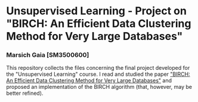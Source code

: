 # Unsupervised Learning - Project on "BIRCH: An Efficient Data Clustering Method for Very Large Databases"
### Marsich Gaia [SM3500600]
This repository collects the files concerning the final project developed for the "Unsupervised Learning" course. I read and studied the paper ["BIRCH: An Efficient Data Clustering Method for Very Large Databases"](https://github.com/gmarsich/BIRCH/blob/main/BIRCH_clustering.pdf) and proposed an implementation of the BIRCH algorithm (that, however, may be better refined).
